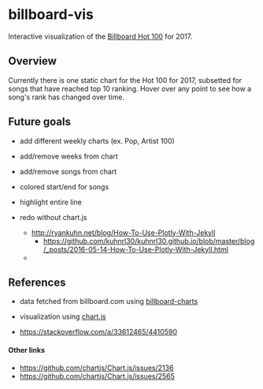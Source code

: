 # billboard-vis

Interactive visualization of the [Billboard Hot 100](http://www.billboard.com/charts/hot-100) for 2017.

## Overview

Currently there is one static chart for the Hot 100 for 2017, subsetted for songs that have reached top 10 ranking. Hover over any point to see how a song's rank has changed over time.

## Future goals

- add different weekly charts (ex. Pop, Artist 100)
- add/remove weeks from chart
- add/remove songs from chart
- colored start/end for songs
- highlight entire line

- redo without chart.js
    - http://ryankuhn.net/blog/How-To-Use-Plotly-With-Jekyll
        - https://github.com/kuhnrl30/kuhnrl30.github.io/blob/master/blog/_posts/2016-05-14-How-To-Use-Plotly-With-Jekyll.html
    - 

## References

- data fetched from billboard.com using [billboard-charts](https://github.com/guoguo12/billboard-charts)
- visualization using [chart.js](http://www.chartjs.org)

- https://stackoverflow.com/a/33612465/4410590

#### Other links

- https://github.com/chartjs/Chart.js/issues/2136
- https://github.com/chartjs/Chart.js/issues/2565
